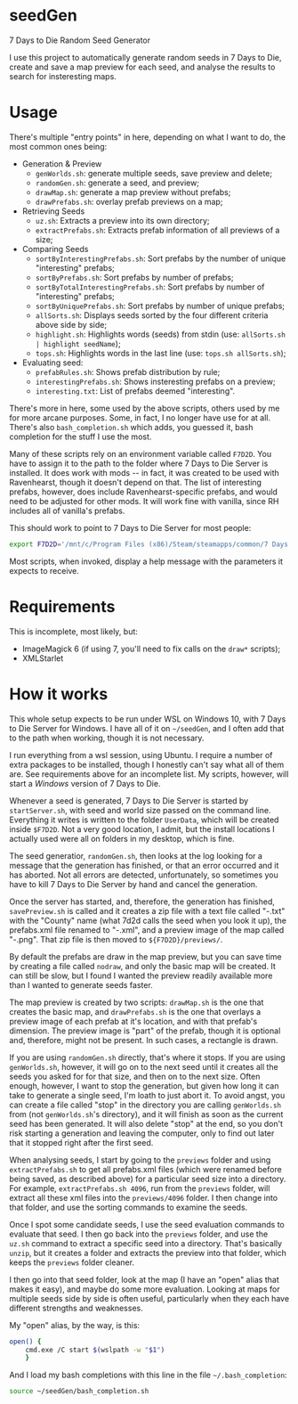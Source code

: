 # seedGen
7 Days to Die Random Seed Generator

I use this project to automatically generate random seeds in 7 Days to Die,
create and save a map preview for each seed, and analyse the results to
search for insteresting maps.

# Usage

There's multiple "entry points" in here, depending on what I want to do,
the most common ones being:

* Generation & Preview
  - `genWorlds.sh`: generate multiple seeds, save preview and delete;
  - `randomGen.sh`: generate a seed, and preview;
  - `drawMap.sh`: generate a map preview without prefabs;
  - `drawPrefabs.sh`: overlay prefab previews on a map;
* Retrieving Seeds
  - `uz.sh`: Extracts a preview into its own directory;
  - `extractPrefabs.sh`: Extracts prefab information of all previews of a size;
* Comparing Seeds
  - `sortByInterestingPrefabs.sh`: Sort prefabs by the number of unique "interesting" prefabs;
  - `sortByPrefabs.sh`: Sort prefabs by number of prefabs;
  - `sortByTotalInterestingPrefabs.sh`: Sort prefabs by number of "interesting" prefabs;
  - `sortByUniquePrefabs.sh`: Sort prefabs by number of unique prefabs;
  - `allSorts.sh`: Displays seeds sorted by the four different criteria above side by side;
  - `highlight.sh`: Highlights words (seeds) from stdin (use: `allSorts.sh | highlight seedName`);
  - `tops.sh`: Highlights words in the last line (use: `tops.sh allSorts.sh`);
* Evaluating seed:
  - `prefabRules.sh`: Shows prefab distribution by rule;
  - `interestingPrefabs.sh`: Shows insteresting prefabs on a preview;
  - `interesting.txt`: List of prefabs deemed "interesting".

There's more in here, some used by the above scripts, others used by me for more arcane
purposes. Some, in fact, I no longer have use for at all. There's also `bash_completion.sh`
which adds, you guessed it, bash completion for the stuff I use the most.

Many of these scripts rely on an environment variable called `F7D2D`. You have to assign
it to the path to the folder where 7 Days to Die Server is installed. It does work with
mods -- in fact, it was created to be used with Ravenhearst, though it doesn't depend on
that. The list of interesting prefabs, however, does include Ravenhearst-specific prefabs,
and would need to be adjusted for other mods. It will work fine with vanilla, since RH
includes all of vanilla's prefabs.

This should work to point to 7 Days to Die Server for most people:

```bash
export F7D2D='/mnt/c/Program Files (x86)/Steam/steamapps/common/7 Days to Die Dedicated Server'
```

Most scripts, when invoked, display a help message with the parameters it expects to receive.

# Requirements

This is incomplete, most likely, but:

* ImageMagick 6 (if using 7, you'll need to fix calls on the `draw*` scripts);
* XMLStarlet

# How it works

This whole setup expects to be run under WSL on Windows 10, with 7 Days to Die Server for
Windows. I have all of it on `~/seedGen`, and I often add that to the path when working,
though it is not necessary.

I run everything from a wsl session, using Ubuntu. I require a number of extra packages to
be installed, though I honestly can't say what all of them are. See requirements above for
an incomplete list. My scripts, however, will start a *Windows* version of 7 Days to Die.

Whenever a seed is generated, 7 Days to Die Server is started by `startServer.sh`, with
seed and world size passed on the command line. Everything it writes is written to the
folder `UserData`, which will be created inside `$F7D2D`. Not a very good location, I
admit, but the install locations I actually used were all on folders in my desktop, which
is fine.

The seed generatior, `randomGen.sh`, then looks at the log looking for a message that
the generation has finished, or that an error occurred and it has aborted. Not all errors
are detected, unfortunately, so sometimes you have to kill 7 Days to Die Server by hand
and cancel the generation.

Once the server has started, and, therefore, the generation has finished, `savePreview.sh`
is called and it creates a zip file with a text file called "<seed>-<size>.txt" with the
"County" name (what 7d2d calls the seed when you look it up), the prefabs.xml file renamed
to "<seed>-<size>.xml", and a preview image of the map called "<seed>-<size>.png". That
zip file is then moved to `${F7D2D}/previews/`.

By default the prefabs are draw in the map preview, but you can save time by creating
a file called `nodraw`, and only the basic map will be created. It can still be slow, but
I found I wanted the preview readily available more than I wanted to generate seeds faster.

The map preview is created by two scripts: `drawMap.sh` is the one that creates the basic
map, and `drawPrefabs.sh` is the one that overlays a preview image of each prefab at it's
location, and with that prefab's dimension. The preview image is "part" of the prefab,
though it is optional and, therefore, might not be present. In such cases, a rectangle is
drawn.

If you are using `randomGen.sh` directly, that's where it stops. If you are using
`genWorlds.sh`, however, it will go on to the next seed until it creates all the seeds you
asked for for that size, and then on to the next size. Often enough, however, I want to
stop the generation, but given how long it can take to generate a single seed, I'm loath
to just abort it. To avoid angst, you can create a file called "stop" in the directory
you are calling `genWorlds.sh` from (not `genWorlds.sh`'s directory), and it will finish
as soon as the current seed has been generated. It will also delete "stop" at the end,
so you don't risk starting a generation and leaving the computer, only to find out later
that it stopped right after the first seed.

When analysing seeds, I start by going to the `previews` folder and using `extractPrefabs.sh`
to get all prefabs.xml files (which were renamed before being saved, as described above)
for a particular seed size into a directory. For example, `extractPrefabs.sh 4096`, run
from the `previews` folder, will extract all these xml files into the `previews/4096`
folder. I then change into that folder, and use the sorting commands to examine the seeds.

Once I spot some candidate seeds, I use the seed evaluation commands to evaluate that seed.
I then go back into the `previews` folder, and use the `uz.sh` command to extract a specific
seed into a directory. That's basically `unzip`, but it creates a folder and extracts the
preview into that folder, which keeps the `previews` folder cleaner.

I then go into that seed folder, look at the map (I have an "open" alias that makes it easy),
and maybe do some more evaluation. Looking at maps for multiple seeds side by side is often
useful, particularly when they each have different strengths and weaknesses.

My "open" alias, by the way, is this:

```bash
open() {
    cmd.exe /C start $(wslpath -w "$1")
    }
```

And I load my bash completions with this line in the file `~/.bash_completion`:

```bash
source ~/seedGen/bash_completion.sh
```

